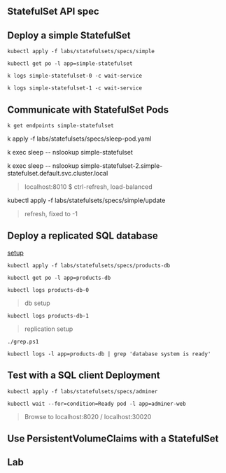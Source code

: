 
## StatefulSet API spec

## Deploy a simple StatefulSet

```
kubectl apply -f labs/statefulsets/specs/simple

kubectl get po -l app=simple-statefulset
```

```
k logs simple-statefulset-0 -c wait-service

k logs simple-statefulset-1 -c wait-service

```


## Communicate with StatefulSet Pods

```
k get endpoints simple-statefulset
```

k apply -f labs/statefulsets/specs/sleep-pod.yaml

k exec sleep -- nslookup simple-statefulset

k exec sleep -- nslookup simple-statefulset-2.simple-statefulset.default.svc.cluster.local

> localhost:8010 $ ctrl-refresh, load-balanced

kubectl apply -f labs/statefulsets/specs/simple/update

> refresh, fixed to -1

## Deploy a replicated SQL database

[setup](https://github.com/sixeyed/widgetario/tree/main/src/db/postgres-replicated)

```
kubectl apply -f labs/statefulsets/specs/products-db

kubectl get po -l app=products-db
```


```
kubectl logs products-db-0
```

> db setup

```
kubectl logs products-db-1
```

> replication setup

```
./grep.ps1

kubectl logs -l app=products-db | grep 'database system is ready'
```

## Test with a SQL client Deployment

```
kubectl apply -f labs/statefulsets/specs/adminer

kubectl wait --for=condition=Ready pod -l app=adminer-web
```

> Browse to localhost:8020 / localhost:30020

## Use PersistentVolumeClaims with a StatefulSet



## Lab